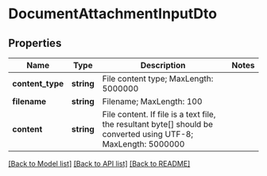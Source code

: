 # DocumentAttachmentInputDto

## Properties
Name | Type | Description | Notes
------------ | ------------- | ------------- | -------------
**content_type** | **string** | File content type; MaxLength: 5000000 | 
**filename** | **string** | Filename; MaxLength: 100 | 
**content** | **string** | File content.   If file is a text file, the resultant byte[] should be converted using UTF-8; MaxLength: 5000000 | 

[[Back to Model list]](../README.md#documentation-for-models) [[Back to API list]](../README.md#documentation-for-api-endpoints) [[Back to README]](../README.md)


